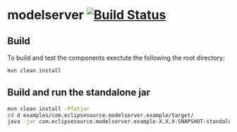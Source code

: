 # modelserver [![Build Status](https://travis-ci.org/eclipsesource/modelserver.svg?branch=master)](https://travis-ci.org/eclipsesource/modelserver)
## Build
To build and test the components exectute the following  the root directory:
```bash
mvn clean install
```

## Build and run the standalone jar
```bash
mvn clean install -Pfatjar
cd d examples/com.eclipsesource.modelserver.example/target/
java -jar com.eclipsesource.modelserver.example-X.X.X-SNAPSHOT-standalone.jar
```
